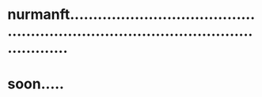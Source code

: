 # nurmanft..........................................................................................................
# soon.....
